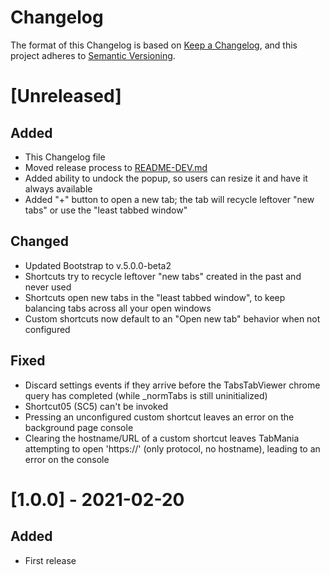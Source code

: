 # Changelog
The format of this Changelog is based on [Keep a Changelog](https://keepachangelog.com/en/1.0.0/),
and this project adheres to [Semantic Versioning](https://semver.org/spec/v2.0.0.html).

# [Unreleased]
## Added
- This Changelog file
- Moved release process to [README-DEV.md](https://github.com/marcodb26/TabMania/blob/main/README-DEV.md)
- Added ability to undock the popup, so users can resize it and have it always available
- Added "+" button to open a new tab; the tab will recycle leftover "new tabs" or use the
  "least tabbed window"

## Changed
- Updated Bootstrap to v.5.0.0-beta2
- Shortcuts try to recycle leftover "new tabs" created in the past and never used
- Shortcuts open new tabs in the "least tabbed window", to keep balancing tabs across
  all your open windows
- Custom shortcuts now default to an "Open new tab" behavior when not configured

## Fixed
- Discard settings events if they arrive before the TabsTabViewer chrome query has completed (while
  _normTabs is still uninitialized)
- Shortcut05 (SC5) can't be invoked
- Pressing an unconfigured custom shortcut leaves an error on the background page console
- Clearing the hostname/URL of a custom shortcut leaves TabMania attempting to open 'https://'
  (only protocol, no hostname), leading to an error on the console

# [1.0.0] - 2021-02-20
## Added
- First release